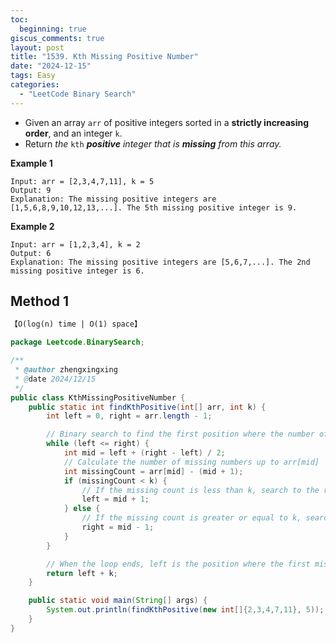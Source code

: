 ```yaml
---
toc:
  beginning: true
giscus_comments: true
layout: post
title: "1539. Kth Missing Positive Number"
date: "2024-12-15"
tags: Easy
categories:
  - "LeetCode Binary Search"
---
```



- Given an array `arr` of positive integers sorted in a **strictly increasing order**, and an integer `k`.
- Return *the* `kth` ***positive** integer that is **missing** from this array.*

**Example 1**

```
Input: arr = [2,3,4,7,11], k = 5
Output: 9
Explanation: The missing positive integers are [1,5,6,8,9,10,12,13,...]. The 5th missing positive integer is 9.
```

**Example 2**

```
Input: arr = [1,2,3,4], k = 2
Output: 6
Explanation: The missing positive integers are [5,6,7,...]. The 2nd missing positive integer is 6.
```

## Method 1

```tex
【O(log(n) time | O(1) space】
```

```java
package Leetcode.BinarySearch;

/**
 * @author zhengxingxing
 * @date 2024/12/15
 */
public class KthMissingPositiveNumber {
    public static int findKthPositive(int[] arr, int k) {
        int left = 0, right = arr.length - 1;

        // Binary search to find the first position where the number of missing numbers >= k
        while (left <= right) {
            int mid = left + (right - left) / 2;
            // Calculate the number of missing numbers up to arr[mid]
            int missingCount = arr[mid] - (mid + 1);
            if (missingCount < k) {
                // If the missing count is less than k, search to the right half
                left = mid + 1;
            } else {
                // If the missing count is greater or equal to k, search to the left half
                right = mid - 1;
            }
        }

        // When the loop ends, left is the position where the first missing count >= k is found
        return left + k;
    }

    public static void main(String[] args) {
        System.out.println(findKthPositive(new int[]{2,3,4,7,11}, 5));
    }
}

```





